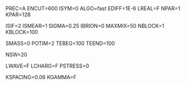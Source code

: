 PREC=A
ENCUT=600
ISYM=0
ALGO=fast
EDIFF=1E-6
LREAL=F
NPAR=1
KPAR=128

ISIF=2
ISMEAR=1
SIGMA=0.25
IBRION=0
MAXMIX=50
NBLOCK=1
KBLOCK=100

SMASS=0
POTIM=2
TEBEG=100
TEEND=100

NSW=20

LWAVE=F
LCHARG=F
PSTRESS=0

KSPACING=0.06
KGAMMA=F
